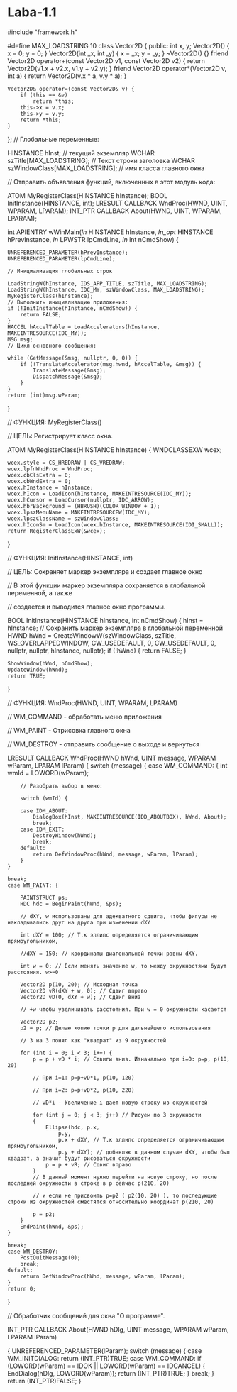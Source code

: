 # Laba-1.1
#include "framework.h"

#define MAX_LOADSTRING 10
class Vector2D {
public:
	int x, y;
	Vector2D() {
		x = 0;
		y = 0;
	}
	Vector2D(int _x, int _y) {
		x = _x;
		y = _y;
	}
	~Vector2D() {}
	friend Vector2D operator+(const Vector2D v1, const Vector2D v2) {
		return Vector2D(v1.x + v2.x, v1.y + v2.y);
	}
	friend Vector2D operator*(Vector2D v, int a) {
		return Vector2D(v.x * a, v.y * a);
	}
	
	Vector2D& operator=(const Vector2D& v) {
		if (this == &v)
			return *this;
		this->x = v.x;
		this->y = v.y;
		return *this;
	}
};
// Глобальные переменные:

HINSTANCE hInst; // текущий экземпляр
WCHAR szTitle[MAX_LOADSTRING]; // Текст строки заголовка
WCHAR szWindowClass[MAX_LOADSTRING]; // имя класса главного окна

// Отправить объявления функций, включенных в этот модуль кода:

ATOM MyRegisterClass(HINSTANCE hInstance);
BOOL InitInstance(HINSTANCE, int);
LRESULT CALLBACK WndProc(HWND, UINT, WPARAM, LPARAM);
INT_PTR CALLBACK About(HWND, UINT, WPARAM, LPARAM);

int APIENTRY wWinMain(_In_ HINSTANCE hInstance,
	_In_opt_ HINSTANCE hPrevInstance,
	_In_ LPWSTR lpCmdLine,
	_In_ int nCmdShow)
{

	UNREFERENCED_PARAMETER(hPrevInstance);
	UNREFERENCED_PARAMETER(lpCmdLine);

	// Инициализация глобальных строк

	LoadStringW(hInstance, IDS_APP_TITLE, szTitle, MAX_LOADSTRING);
	LoadStringW(hInstance, IDC_MY, szWindowClass, MAX_LOADSTRING);
	MyRegisterClass(hInstance);
	// Выполнить инициализацию приложения:
	if (!InitInstance(hInstance, nCmdShow)) {
		return FALSE;
	}
	HACCEL hAccelTable = LoadAccelerators(hInstance, MAKEINTRESOURCE(IDC_MY));
	MSG msg;
	// Цикл основного сообщения:

	while (GetMessage(&msg, nullptr, 0, 0)) {
		if (!TranslateAccelerator(msg.hwnd, hAccelTable, &msg)) {
			TranslateMessage(&msg);
			DispatchMessage(&msg);
		}
	}
	return (int)msg.wParam;
}

// ФУНКЦИЯ: MyRegisterClass()

// ЦЕЛЬ: Регистрирует класс окна.

ATOM MyRegisterClass(HINSTANCE hInstance)
{
	WNDCLASSEXW wcex;
	
	wcex.style = CS_HREDRAW | CS_VREDRAW;
	wcex.lpfnWndProc = WndProc;
	wcex.cbClsExtra = 0;
	wcex.cbWndExtra = 0;
	wcex.hInstance = hInstance;
	wcex.hIcon = LoadIcon(hInstance, MAKEINTRESOURCE(IDC_MY));
	wcex.hCursor = LoadCursor(nullptr, IDC_ARROW);
	wcex.hbrBackground = (HBRUSH)(COLOR_WINDOW + 1);
	wcex.lpszMenuName = MAKEINTRESOURCEW(IDC_MY);
	wcex.lpszClassName = szWindowClass;
	wcex.hIconSm = LoadIcon(wcex.hInstance, MAKEINTRESOURCE(IDI_SMALL));
	return RegisterClassExW(&wcex);
}


// ФУНКЦИЯ: InitInstance(HINSTANCE, int)

// ЦЕЛЬ: Сохраняет маркер экземпляра и создает главное окно

// В этой функции маркер экземпляра сохраняется в глобальной переменной, а также

// создается и выводится главное окно программы.

BOOL InitInstance(HINSTANCE hInstance, int nCmdShow)
{
	hInst = hInstance; // Сохранить маркер экземпляра в глобальной переменной
	HWND hWnd = CreateWindowW(szWindowClass, szTitle, WS_OVERLAPPEDWINDOW,
		CW_USEDEFAULT, 0, CW_USEDEFAULT, 0, nullptr, nullptr, hInstance, nullptr);
	if (!hWnd) {
		return FALSE;
	}

	ShowWindow(hWnd, nCmdShow);
	UpdateWindow(hWnd);
	return TRUE;
}

// ФУНКЦИЯ: WndProc(HWND, UINT, WPARAM, LPARAM)



// WM_COMMAND - обработать меню приложения

// WM_PAINT - Отрисовка главного окна

// WM_DESTROY - отправить сообщение о выходе и вернуться

LRESULT CALLBACK WndProc(HWND hWnd, UINT message, WPARAM wParam, LPARAM lParam)
{
	switch (message) {
	case WM_COMMAND: {
		int wmId = LOWORD(wParam);

		// Разобрать выбор в меню:

		switch (wmId) {

		case IDM_ABOUT:
			DialogBox(hInst, MAKEINTRESOURCE(IDD_ABOUTBOX), hWnd, About);
			break;
		case IDM_EXIT:
			DestroyWindow(hWnd);
			break;
		default:
			return DefWindowProc(hWnd, message, wParam, lParam);
		}
	}

	break;
	case WM_PAINT: {

		PAINTSTRUCT ps;
		HDC hdc = BeginPaint(hWnd, &ps);
		
		// dXY, w использованы для адекватного сдвига, чтобы фигуры не накладывались друг на друга при изменении dXY

		int dXY = 100; // Т.к эллипс определяется ограничивающим прямоугольником,

		//dXY = 150; // координаты диагональной точки равны dXY.

		int w = 0; // Если менять значение w, то между окружностями будут расстояния. w>=0

		Vector2D p(10, 20); // Исходная точка
		Vector2D vR(dXY + w, 0); // Сдвиг вправо
		Vector2D vD(0, dXY + w); // Сдвиг вниз

		// +w чтобы увеличивать расстояния. При w = 0 окружности касаются

		Vector2D p2;
		p2 = p; // Делаю копию точки p для дальнейшего использования

		// 3 на 3 понял как "квадрат" из 9 окружностей

		for (int i = 0; i < 3; i++)	{
			p = p + vD * i; // Сдвиги вниз. Изначально при i=0: p=p, p(10, 20)

			// При i=1: p=p+vD*1, p(10, 120)

			// При i=2: p=p+vD*2, p(10, 220)

			// vD*i - Увеличение i дает новую строку из окружностей

			for (int j = 0; j < 3; j++) // Рисуем по 3 окружности
			{
				Ellipse(hdc, p.x,
					p.y,
					p.x + dXY, // Т.к эллипс определяется ограничивающим прямоугольником,
					p.y + dXY); // добавляю в данном случае dXY, чтобы был квадрат, а значит будут рисоваться окружности
				p = p + vR; // Сдвиг вправо
			}
			// В данный момент нужно перейти на новую строку, но после последней окружности в строке в p сейчас p(210, 20)

			// и если не присвоить p=p2 ( p2(10, 20) ), то последующие строки из окружностей сместятся относительно координат p(210, 20)

			p = p2;
		}
		EndPaint(hWnd, &ps);
	}

	break;
	case WM_DESTROY:
		PostQuitMessage(0);
		break;
	default:
		return DefWindowProc(hWnd, message, wParam, lParam);
	}
	return 0;
}

// Обработчик сообщений для окна "О программе".

INT_PTR CALLBACK About(HWND hDlg, UINT message, WPARAM wParam, LPARAM lParam)

{
	UNREFERENCED_PARAMETER(lParam);
	switch (message)
	{
	case WM_INITDIALOG:
		return (INT_PTR)TRUE;
	case WM_COMMAND:
		if (LOWORD(wParam) == IDOK || LOWORD(wParam) == IDCANCEL)
		{
			EndDialog(hDlg, LOWORD(wParam));
			return (INT_PTR)TRUE;
		}
		break;
	}
	return (INT_PTR)FALSE;
}
